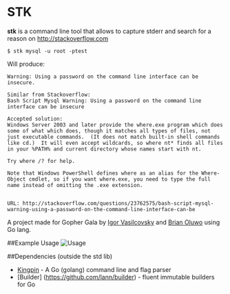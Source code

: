 STK
======

**stk** is a command line tool that allows to capture stderr and search for a reason on http://stackoverflow.com

```
$ stk mysql -u root -ptest
```

Will produce:
```
Warning: Using a password on the command line interface can be insecure.

Similar from Stackoverflow:
Bash Script Mysql Warning: Using a password on the command line interface can be insecure

Accepted solution:
Windows Server 2003 and later provide the where.exe program which does some of what which does, though it matches all types of files, not just executable commands.  (It does not match built-in shell commands like cd.)  It will even accept wildcards, so where nt* finds all files in your %PATH% and current directory whose names start with nt.

Try where /? for help.

Note that Windows PowerShell defines where as an alias for the Where-Object cmdlet, so if you want where.exe, you need to type the full name instead of omitting the .exe extension.


URL: http://stackoverflow.com/questions/23762575/bash-script-mysql-warning-using-a-password-on-the-command-line-interface-can-be
```


A project made for Gopher Gala by [Igor Vasilcovsky](https://github.com/vasilcovsky) and [Brian Oluwo](https://github.com/broluwo) using Go lang.

##Example Usage
![Usage](https://raw.githubusercontent.com/gophergala/stk/master/content/stk.gif?token=AChZnLq3CjjS9NXpaElipGZqqr6n5C6Uks5UzWD7wA%3D%3D)


##Dependencies (outside the std lib)
* [Kingpin](https://github.com/alecthomas/kingpin) - A Go (golang) command line and flag parser
* [Builder] (https://github.com/lann/builder) - fluent immutable builders for Go
